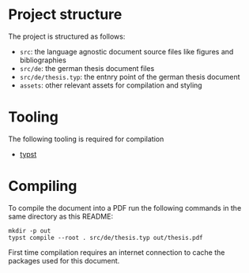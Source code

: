 # Project structure
The project is structured as follows:
- `src`: the language agnostic document source files like figures and bibliographies
- `src/de`: the german thesis document files
- `src/de/thesis.typ`: the entnry point of the german thesis document
- `assets`: other relevant assets for compilation and styling

# Tooling
The following tooling is required for compilation
- [typst][typst]

# Compiling
To compile the document into a PDF run the following commands in the same directory as this README:

```
mkdir -p out
typst compile --root . src/de/thesis.typ out/thesis.pdf
```

First time compilation requires an internet connection to cache the packages used for this document.

[typst]: typst.app
[ctf]: https://github.com/tingerrr/chiral-thesis-fhe
